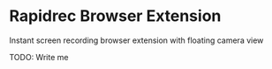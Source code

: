 # Rapidrec Browser Extension

Instant screen recording browser extension with floating camera view

TODO: Write me
